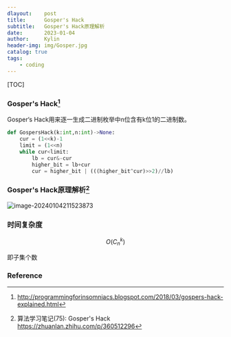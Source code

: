 ```yaml
---
dlayout:    post
title:      Gosper's Hack
subtitle:   Gosper's Hack原理解析
date:       2023-01-04
author:     Kylin
header-img: img/Gosper.jpg
catalog: true
tags:
    - coding
---
```




[TOC]

### Gosper's Hack[^1] 

Gosper‘s Hack用来逐一生成二进制枚举中n位含有k位1的二进制数。

```python
def GospersHack(k:int,n:int)->None:
	cur = (1<<k)-1
    limit = (1<<n)
    while cur<limit:
        lb = cur&-cur
        higher_bit = lb+cur
        cur = higher_bit | (((higher_bit^cur)>>2)//lb)
```



### Gosper's Hack原理解析[^2] 

![image-20240104211523873](https://kylinhub.oss-cn-shanghai.aliyuncs.com/image-20240104211523873.png)

### 时间复杂度

$$O(C_n^k)$$

即子集个数



### Reference

[^1]: http://programmingforinsomniacs.blogspot.com/2018/03/gospers-hack-explained.html
[^2]: 算法学习笔记(75): Gosper's Hack https://zhuanlan.zhihu.com/p/360512296


